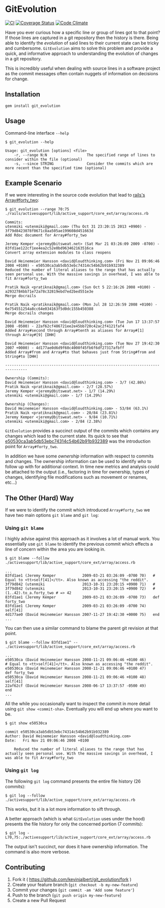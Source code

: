 # GitEvolution

[![CI](https://github.com/kevinjalbert/git_evolution/actions/workflows/main.yml/badge.svg)](https://github.com/kevinjalbert/git_evolution/actions/workflows/main.yml)
[![Coverage Status](https://coveralls.io/repos/kevinjalbert/git_evolution/badge.svg)](https://coveralls.io/r/kevinjalbert/git_evolution)
[![Code Climate](https://codeclimate.com/github/kevinjalbert/git_evolution/badges/gpa.svg)](https://codeclimate.com/github/kevinjalbert/git_evolution)

Have you ever curious how a specific line or group of lines got to that point? If those lines are captured in a git repository then the history is there. Being able to identify the _evolution_ of said lines to their current state can be tricky and cumbersome. `GitEvolution` aims to solve this problem and provide a quick, and informative approach to understanding the evolution of changes in a git repository.

This is incredibly useful when dealing with source lines in a software project as the commit messages often contain nuggets of information on decisions for change.

## Installation

`gem install git_evolution`

## Usage

Command-line interface `--help`
```
$ git_evolution --help

Usage: git_evolution [options] <file>
    -r, --range N:N                  The specified range of lines to consider within the file (optional)
    -s, --since STRING               Consider the commits which are more recent than the specified time (optional)
```

## Example Scenario

If we were interesting in the source code evolution that lead to [rails's Array#forty_two](https://github.com/rails/rails/blob/7ba3a48/activesupport/lib/active_support/core_ext/array/access.rb#L70-L75):

```
$ git_evolution --range 70:75 ./rails/activesupport/lib/active_support/core_ext/array/access.rb

Commits:
utenmiki <utenmiki@gmail.com> (Thu Oct 31 23:20:15 2013 +0900) - 3f79d8423078f0671c8aa505ae199608d451663d
Add Rdoc document for Array#forty_two

Jeremy Kemper <jeremy@bitsweat.net> (Sat Mar 21 03:26:09 2009 -0700) - 83fd1ae122cf1ee4ea2c52e0bd963462163516ca
Convert array extension modules to class reopens

David Heinemeier Hansson <david@loudthinking.com> (Fri Nov 21 09:06:46 2008 +0100) - e50530ca3ab5db53ebc74314c54b62b91b932389
Reduced the number of literal aliases to the range that has actually seen personal use. With the massive savings in overhead, I was able to fit Array#forty_two

Pratik Naik <pratiknaik@gmail.com> (Sun Oct 5 22:16:26 2008 +0100) - a2932784bb71e72a78c32819ebd7ed2bed551e3e
Merge docrails

Pratik Naik <pratiknaik@gmail.com> (Mon Jul 28 12:26:59 2008 +0100) - 6e754551254a8cc64e034163f5d0dc155b450388
Merge docrails changes

David Heinemeier Hansson <david@loudthinking.com> (Tue Jun 17 13:37:57 2008 -0500) - 22af62cf486721ee2e45bb720c42ac2f4121faf4
Added Array#second through Array#tenth as aliases for Array#[1] through Array#[9] [DHH]

David Heinemeier Hansson <david@loudthinking.com> (Tue Nov 27 19:42:30 2007 +0000) - 4d177ae0d6d9f60c4000f45fb6f6df27317afbff
Added Array#from and Array#to that behaves just from String#from and String#to [DHH]

--------------------------------------------------------------------------------

Ownership (Commits):
David Heinemeier Hansson <david@loudthinking.com> - 3/7 (42.86%)
Pratik Naik <pratiknaik@gmail.com> - 2/7 (28.57%)
Jeremy Kemper <jeremy@bitsweat.net> - 1/7 (14.29%)
utenmiki <utenmiki@gmail.com> - 1/7 (14.29%)

Ownership (Changes):
David Heinemeier Hansson <david@loudthinking.com> - 53/84 (63.1%)
Pratik Naik <pratiknaik@gmail.com> - 20/84 (23.81%)
Jeremy Kemper <jeremy@bitsweat.net> - 9/84 (10.71%)
utenmiki <utenmiki@gmail.com> - 2/84 (2.38%)
```

`GitEvolution` provides a succinct output of the commits which contains any changes which lead to the current state. Its quick to see that [e50530ca3ab5db53ebc74314c54b62b91b932389](https://github.com/rails/rails/commit/e50530ca3ab5db53ebc74314c54b62b91b932389) was the introduction point for `Array#forty_two`.

In addition we have some _ownership_ information with respect to commits and changes. The ownership information can be used to identify _who_ to follow up with for additional context. In time new metrics and analysis could be attached to the output (i.e., factoring in time for ownership, types of changes, identifying file modifications such as movement or renames, etc...)

## The Other (Hard) Way

If we were to identify the commit which introduced `Array#forty_two` we have two main options `git blame` and `git log`:

### Using `git blame`
I highly advise against this approach as it involves a lot of manual work. You essentially use `git blame` to identify the previous commit which effects a line of concern within the area you are looking in.

```
$ git blame --follow ./activesupport/lib/active_support/core_ext/array/access.rb

...
83fd1ae1 (Jeremy Kemper            2009-03-21 03:26:09 -0700 70)   # Equal to <tt>self[41]</tt>. Also known as accessing "the reddit".
3f79d842 (utenmiki                 2013-10-31 23:20:15 +0900 71)   #
3f79d842 (utenmiki                 2013-10-31 23:20:15 +0900 72)   #   (1..42).to_a.forty_two # => 42
83fd1ae1 (Jeremy Kemper            2009-03-21 03:26:09 -0700 73)   def forty_two
83fd1ae1 (Jeremy Kemper            2009-03-21 03:26:09 -0700 74)     self[41]
4d177ae0 (David Heinemeier Hansson 2007-11-27 19:42:30 +0000 75)   end
...
```

You can then use a similar command to blame the parent git revision at that point.

```
$ git blame --follow 83fd1ae1^ -- ./activesupport/lib/active_support/core_ext/array/access.rb

...
e50530ca (David Heinemeier Hansson 2008-11-21 09:06:46 +0100 46)         # Equal to <tt>self[41]</tt>. Also known as accessing "the reddit".
e50530ca (David Heinemeier Hansson 2008-11-21 09:06:46 +0100 47)         def forty_two
e50530ca (David Heinemeier Hansson 2008-11-21 09:06:46 +0100 48)           self[41]
22af62cf (David Heinemeier Hansson 2008-06-17 13:37:57 -0500 49)         end
...
```

All the while you occasionally want to inspect the commit in more detail using `git show <commit-sha>`. Eventually you will end up where you want to be.

```
$ git show e50530ca

commit e50530ca3ab5db53ebc74314c54b62b91b932389
Author: David Heinemeier Hansson <david@loudthinking.com>
Date:   Fri Nov 21 09:06:46 2008 +0100

    Reduced the number of literal aliases to the range that has actually seen personal use. With the massive savings in overhead, I was able to fit Array#forty_two
```

### Using `git log`
The following `git log` command presents the entire file history (26 commits):

```
$ git log --follow ./activesupport/lib/active_support/core_ext/array/access.rb
```

This works, but it is a lot more information to sift through.

A better approach (which is what `GitEvolution` uses under the hood) presents the file history for only the concerned portion (7 commits):

```
$ git log -L70,75:./activesupport/lib/active_support/core_ext/array/access.rb
```

The output isn't succinct, nor does it have ownership information. The command is also more verbose.

## Contributing

1. Fork it ( https://github.com/kevinjalbert/git_evolution/fork )
2. Create your feature branch (`git checkout -b my-new-feature`)
3. Commit your changes (`git commit -am 'Add some feature'`)
4. Push to the branch (`git push origin my-new-feature`)
5. Create a new Pull Request
